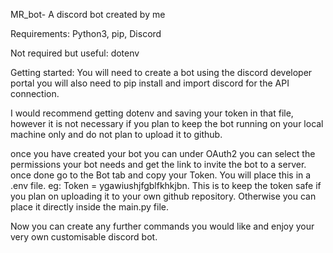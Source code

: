 MR_bot- A discord bot created by me

Requirements: Python3, pip, Discord

Not required but useful: dotenv

Getting started: You will need to create a bot using the discord developer portal you will also need to pip install and import discord for the API connection.

I would recommend getting dotenv and saving your token in that file, however it is not necessary if you plan to keep the bot running on your local machine only and do not plan to upload it to github.

once you have created your bot you can under OAuth2 you can select the permissions your bot needs and get the link to invite the bot to a server. once done go to the Bot tab and copy your Token. You will place this in a .env file. eg: Token = ygawiushjfgblfkhkjbn. This is to keep the token safe if you plan on uploading it to your own github repository. Otherwise you can place it directly inside the main.py file.

Now you can create any further commands you would like and enjoy your very own customisable discord bot.
